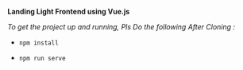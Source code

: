 **Landing Light Frontend using Vue.js**


*To get the project up and running, Pls Do the following After Cloning :*

- `npm install`

- `npm run serve`